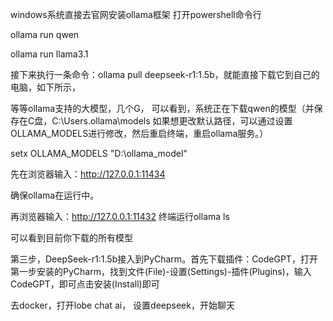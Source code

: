 windows系统直接去官网安装ollama框架
打开powershell命令行

ollama run qwen

ollama run llama3.1

接下来执行一条命令：ollama pull deepseek-r1:1.5b，就能直接下载它到自己的电脑，如下所示，

等等ollama支持的大模型，几个G，
可以看到，系统正在下载qwen的模型（并保存在C盘，C:\Users<username>.ollama\models 如果想更改默认路径，可以通过设置OLLAMA_MODELS进行修改，然后重启终端，重启ollama服务。）

setx OLLAMA_MODELS "D:\ollama_model"

先在浏览器输入：http://127.0.0.1:11434

确保ollama在运行中。

再浏览器输入：http://127.0.0.1:11432
终端运行ollama ls

可以看到目前你下载的所有模型

第三步，DeepSeek-r1:1.5b接入到PyCharm。首先下载插件：CodeGPT，打开第一步安装的PyCharm，找到文件(File)-设置(Settings)-插件(Plugins)，输入CodeGPT，即可点击安装(Install)即可

去docker，打开lobe chat ai， 设置deepseek，开始聊天
